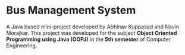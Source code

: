 # Bus Management System 
A Java based mini-project developed by Abhinav Kuppasad and Navin Morajkar. This project was developed for the subject **Object Oriented Programming using Java (OOPJ)** in the **5th semester** of Computer Engineering.
